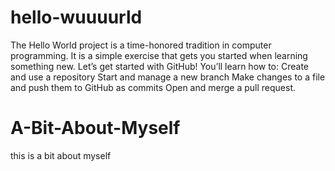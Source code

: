 # hello-wuuuurld
The Hello World project is a time-honored tradition in computer programming. It is a simple exercise that gets you started when learning something new. Let’s get started with GitHub!  You’ll learn how to:  Create and use a repository Start and manage a new branch Make changes to a file and push them to GitHub as commits Open and merge a pull request.
# A-Bit-About-Myself
this is a bit about myself
